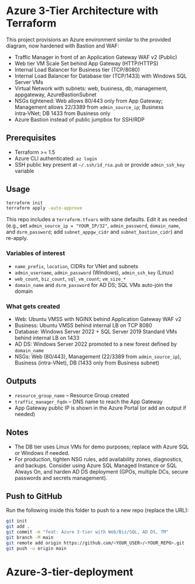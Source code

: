 # Azure 3-Tier Architecture with Terraform

This project provisions an Azure environment similar to the provided diagram, now hardened with Bastion and WAF:

- Traffic Manager in front of an Application Gateway WAF v2 (Public)
- Web tier VM Scale Set behind App Gateway (HTTP/HTTPS)
- Internal Load Balancer for Business tier (TCP/8080)
- Internal Load Balancer for Database tier (TCP/1433) with Windows SQL Server VMs
- Virtual Network with subnets: web, business, db, management, appgateway, AzureBastionSubnet
- NSGs tightened: Web allows 80/443 only from App Gateway; Management allows 22/3389 from `admin_source_ip`; Business intra‑VNet; DB 1433 from Business only
- Azure Bastion instead of public jumpbox for SSH/RDP

## Prerequisites
- Terraform >= 1.5
- Azure CLI authenticated: `az login`
- SSH public key present at `~/.ssh/id_rsa.pub` or provide `admin_ssh_key` variable

## Usage
```bash
terraform init
terraform apply -auto-approve
```

This repo includes a `terraform.tfvars` with sane defaults. Edit it as needed (e.g., set `admin_source_ip = "YOUR_IP/32"`, `admin_password`, `domain_name`, and `dsrm_password`; add `subnet_appgw_cidr` and `subnet_bastion_cidr`) and re-apply.

### Variables of interest
- `name_prefix`, `location`, CIDRs for VNet and subnets
- `admin_username`, `admin_password` (Windows), `admin_ssh_key` (Linux)
- `web_count`, `biz_count`, `sql_vm_count`; `vm_size_*`
- `domain_name` and `dsrm_password` for AD DS; SQL VMs auto-join the domain

### What gets created
- Web: Ubuntu VMSS with NGINX behind Application Gateway WAF v2
- Business: Ubuntu VMSS behind internal LB on TCP 8080
- Database: Windows Server 2022 + SQL Server 2019 Standard VMs behind internal LB on 1433
- AD DS: Windows Server 2022 promoted to a new forest defined by `domain_name`
- NSGs: Web (80/443), Management (22/3389 from `admin_source_ip`), Business (intra-VNet), DB (1433 only from Business subnet)

## Outputs
- `resource_group_name` – Resource Group created
- `traffic_manager_fqdn` – DNS name to reach the App Gateway
- App Gateway public IP is shown in the Azure Portal (or add an output if needed)

## Notes
- The DB tier uses Linux VMs for demo purposes; replace with Azure SQL or Windows if needed.
- For production, tighten NSG rules, add availability zones, diagnostics, and backups. Consider using Azure SQL Managed Instance or SQL Always On, and harden AD DS deployment (GPOs, multiple DCs, secure passwords and secrets management).

## Push to GitHub
Run the following inside this folder to push to a new repo (replace the URL):
```bash
git init
git add .
git commit -m "feat: Azure 3-tier with Web/Biz/SQL, AD DS, TM"
git branch -M main
git remote add origin https://github.com/<YOUR_USER>/<YOUR_REPO>.git
git push -u origin main
```

# Azure-3-tier-deployment
